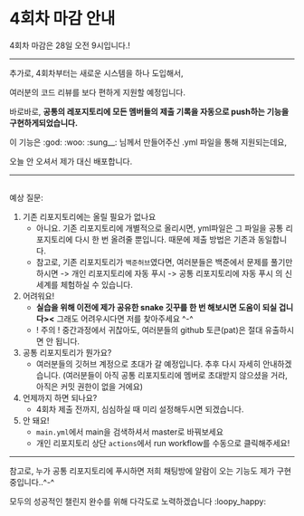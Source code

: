 # 4회차 마감 안내

4회차 마감은 28일 오전 9시입니다.!

------

추가로, 4회차부터는 새로운 시스템을 하나 도입해서,  

여러분의 코드 리뷰를 보다 편하게 지원할 예정입니다.

바로바로, **공통의 레포지토리에 모든 멤버들의 제출 기록을 자동으로 push하는 기능을 구현하게되었습니다.**

이 기능은 :god: :woo: :sung__: 님께서 만들어주신 .yml 파일을 통해 지원되는데요,  

오늘 안 오셔서 제가 대신 배포합니다.

------

## 

예상 질문:

1. 기존 리포지토리에는 올릴 필요가 없나요
   - 아니요. 기존 리포지토리에 개별적으로 올리시면, yml파일은 그 파일을 공통 리포지토리에 다시 한 번 올려줄 뿐입니다. 때문에 제출 방법은 기존과 동일합니다.
   - 참고로, 기존 리포지토리가 `백준허브`였다면, 여러분들은 백준에서 문제를 풀기만 하시면 -> 개인 리포지토리에 자동 푸시 -> 공통 리포지토리에 자동 푸시 의 신세계를 체험하실 수 있습니다.
2. 어려워요!
   - **실습을 위해 이전에 제가 공유한 snake 깃꾸를 한 번 해보시면 도움이 되실 겁니다><** 그래도 어려우시다면 저를 찾아주세요 ^-^
   - ! 주의 ! 중간과정에서 귀찮아도, 여러분들의 github 토큰(pat)은 절대 유출하시면 안 됩니다.
3. 공통 리포지토리가 뭔가요?
   - 여러분들의 깃허브 계정으로 초대가 갈 예정입니다. 추후 다시 자세히 안내하겠습니다. (여러분들이 아직 공통 리포지토리에 멤버로 초대받지 않으셨을 거라, 아직은 커밋 권한이 없을 거에요)
4. 언제까지 하면 되나요?
   - 4회차 제출 전까지, 심심하실 때 미리 설정해두시면 되겠습니다.
5. 안 돼요!
   - `main.yml`에서 main을 검색하셔서 master로 바꿔보세요
   - 개인 리포지토리 상단 `actions`에서 run workflow를 수동으로 클릭해주세요!

------

참고로, 누가 공통 리포지토리에 푸시하면 저희 채팅방에 알람이 오는 기능도 제가 구현 중입니다..^-^

모두의 성공적인 챌린지 완수를 위해 다각도로 노력하겠습니다  :loopy_happy:  